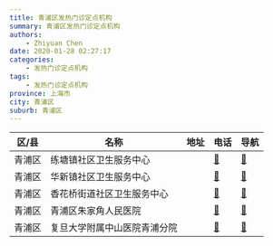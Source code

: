 ```yaml
---
title: 青浦区发热门诊定点机构
summary: 青浦区发热门诊定点机构
authors: 
    - Zhiyuan Chen
date: 2020-01-28 02:27:17
categories: 
    - 发热门诊定点机构
tags: 
    - 发热门诊定点机构
province: 上海市
city: 青浦区
suburb: 青浦区
---
```


|  区/县  |  名称  |  地址  |  电话  |  导航  |
|------|-------|------|------|------|
|  青浦区  |  练塘镇社区卫生服务中心  |    |  [🧭](https://ditu.amap.com/search?query=练塘镇社区卫生服务中心)  |  [🧭](https://ditu.amap.com/search?query=练塘镇社区卫生服务中心)  
|  青浦区  |  华新镇社区卫生服务中心  |    |  [🧭](https://ditu.amap.com/search?query=华新镇社区卫生服务中心)  |  [🧭](https://ditu.amap.com/search?query=华新镇社区卫生服务中心)  
|  青浦区  |  香花桥街道社区卫生服务中心  |    |  [🧭](https://ditu.amap.com/search?query=香花桥街道社区卫生服务中心)  |  [🧭](https://ditu.amap.com/search?query=香花桥街道社区卫生服务中心)  
|  青浦区  |  青浦区朱家角人民医院  |    |  [🧭](https://ditu.amap.com/search?query=青浦区朱家角人民医院)  |  [🧭](https://ditu.amap.com/search?query=青浦区朱家角人民医院)  
|  青浦区  |  复旦大学附属中山医院青浦分院  |    |  [🧭](https://ditu.amap.com/search?query=复旦大学附属中山医院青浦分院)  |  [🧭](https://ditu.amap.com/search?query=复旦大学附属中山医院青浦分院)  

